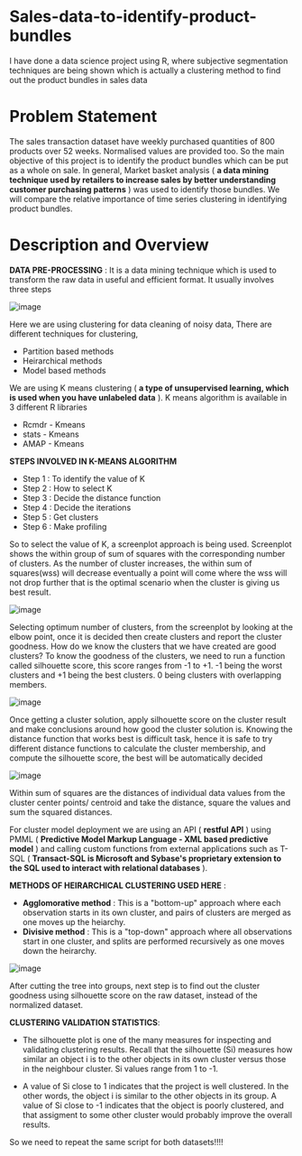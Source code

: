 # Sales-data-to-identify-product-bundles

I have done a data science project using R, where subjective segmentation techniques are being shown which is actually a clustering method to find out the product bundles in sales data

# Problem Statement

The sales transaction dataset have weekly purchased quantities of 800 products over 52 weeks. Normalised values are provided too. So the main objective of this project is to identify the product bundles which can be put as a whole on sale. In general, Market basket analysis ( **a data mining technique used by retailers to increase sales by better understanding customer purchasing patterns** ) was used to identify those bundles. We will compare the relative importance of time series clustering in identifying product bundles.

# Description and Overview

**DATA PRE-PROCESSING** :
           It is a data mining technique which is used to transform the raw data in useful and efficient format. It usually involves three steps
           
   ![image](https://user-images.githubusercontent.com/86511074/169047761-37a02ef2-7f06-4d4c-a03d-1c9505a1539b.png)

Here we are using clustering for data cleaning of noisy data, There are different techniques for clustering,
* Partition based methods
* Heirarchical methods
* Model based methods

We are using K means clustering ( **a type of unsupervised learning, which is used when you have unlabeled data** ). K means algorithm is available in 3 different R libraries
* Rcmdr - Kmeans
* stats - Kmeans
* AMAP - Kmeans

**STEPS INVOLVED IN K-MEANS ALGORITHM**
* Step 1 : To identify the value of K
* Step 2 : How to select K
* Step 3 : Decide the distance function
* Step 4 : Decide the iterations
* Step 5 : Get clusters
* Step 6 : Make profiling

So to select the value of K, a screenplot approach is being used. Screenplot shows the within group of sum of squares with the corresponding number of clusters. As the number of cluster increases, the within sum of squares(wss) will decrease eventually a point will come where the wss will not drop further that is the optimal scenario when the cluster is giving us best result.

![image](https://user-images.githubusercontent.com/86511074/169051287-14747e6e-32e7-446a-81ab-b6cd4365da1f.png)

Selecting optimum number of clusters, from the screenplot by looking at the elbow point, once it is decided then create clusters and report the cluster goodness. How do we know the clusters that we have created are good clusters? To know the goodness of the clusters, we need to run a function called silhouette score, this score ranges from -1 to +1. -1 being the worst clusters and +1 being the best clusters. 0 being clusters with overlapping members.

![image](https://user-images.githubusercontent.com/86511074/169052377-bc302db0-5dc1-42bc-84ba-704fe6435d49.png)

Once getting a cluster solution, apply silhouette score on the cluster result and make conclusions around how good the cluster solution is. Knowing the distance function that works best is difficult task, hence it is safe to try different distance functions to calculate the cluster membership, and compute the silhouette score, the best will be automatically decided

![image](https://user-images.githubusercontent.com/86511074/169053455-8c0e3962-d709-4005-b789-6d543d48060b.png)

Within sum of squares are the distances of individual data values from the cluster center points/ centroid and take the distance, square the values and sum the squared distances.


For cluster model deployment we are using an API ( **restful API** ) using PMML ( **Predictive Model Markup Language - XML based predictive model** ) and calling custom functions from external applications such as T-SQL ( **Transact-SQL is Microsoft and Sybase's proprietary extension to the SQL used to interact with relational databases** ).

**METHODS OF HEIRARCHICAL CLUSTERING USED HERE** :
* **Agglomorative method** : This is a "bottom-up" approach where each observation starts in its own cluster, and pairs of clusters are merged as one moves up the heiarchy.
* **Divisive method** : This is a "top-down" approach where all observations start in one cluster, and splits are performed recursively as one moves down the heirarchy.

![image](https://user-images.githubusercontent.com/86511074/169058436-b74fed1f-027b-49ca-90a0-08b8bad77248.png)

After cutting the tree into groups, next step is to find out the cluster goodness using silhouette score on the raw dataset, instead of the normalized dataset.

**CLUSTERING VALIDATION STATISTICS**:
* The silhouette plot is one of the many measures for inspecting and validating clustering results. Recall that the silhouette (Si) measures how similar an object i is to the other objects in its own cluster versus those in the neighbour cluster. Si values range from 1 to -1.

* A value of Si close to 1 indicates that the project is well clustered. In the other words, the object i is similar to the other objects in its group. A value of Si close to -1 indicates that the object is poorly clustered, and that assigment to some other cluster would probably improve the overall results.

So we need to repeat the same script for both datasets!!!!




